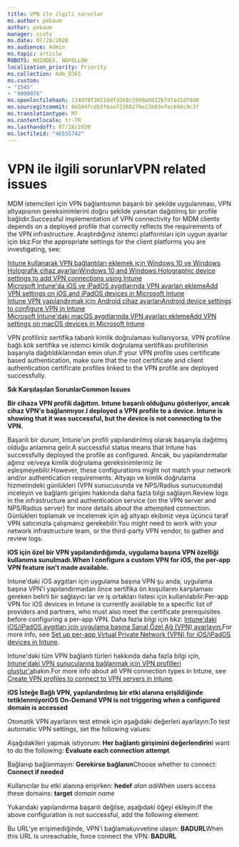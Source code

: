 ```yaml
---
title: VPN ile ilgili sorunlar
ms.author: pebaum
author: pebaum
manager: scotv
ms.date: 07/28/2020
ms.audience: Admin
ms.topic: article
ROBOTS: NOINDEX, NOFOLLOW
localization_priority: Priority
ms.collection: Adm_O365
ms.custom:
- "1545"
- "9000076"
ms.openlocfilehash: 134d78f30216dfd268c5999a5032b7d7ad1d7dd8
ms.sourcegitcommit: 0e50dfcdb3f6aa72368279e23b83efecb9dc9c3f
ms.translationtype: MT
ms.contentlocale: tr-TR
ms.lasthandoff: 07/28/2020
ms.locfileid: "46555742"
---
```

# <a name="vpn-related-issues"></a><span data-ttu-id="d76bd-102">VPN ile ilgili sorunlar</span><span class="sxs-lookup"><span data-stu-id="d76bd-102">VPN related issues</span></span>

<span data-ttu-id="d76bd-103">MDM istemcileri için VPN bağlantısının başarılı bir şekilde uygulanması, VPN altyapısının gereksinimlerini doğru şekilde yansıtan dağıtılmış bir profile bağlıdır.</span><span class="sxs-lookup"><span data-stu-id="d76bd-103">Successful implementation of VPN connectivity for MDM clients depends on a deployed profile that correctly reflects the requirements of the VPN infrastructure.</span></span> <span data-ttu-id="d76bd-104">Araştırdığınız istemci platformları için uygun ayarlar için bkz:</span><span class="sxs-lookup"><span data-stu-id="d76bd-104">For the appropriate settings for the client platforms you are investigating, see:</span></span> 

[<span data-ttu-id="d76bd-105">Intune kullanarak VPN bağlantıları eklemek için Windows 10 ve Windows Holografik cihaz ayarları</span><span class="sxs-lookup"><span data-stu-id="d76bd-105">Windows 10 and Windows Holographic device settings to add VPN connections using Intune</span></span>](https://docs.microsoft.com/intune/vpn-settings-windows-10)  
[<span data-ttu-id="d76bd-106">Microsoft Intune'da iOS ve iPadOS aygıtlarında VPN ayarları ekleme</span><span class="sxs-lookup"><span data-stu-id="d76bd-106">Add VPN settings on iOS and iPadOS devices in Microsoft Intune</span></span>](https://docs.microsoft.com/intune/vpn-settings-ios)  
[<span data-ttu-id="d76bd-107">Intune VPN yapılandırmak için Android cihaz ayarları</span><span class="sxs-lookup"><span data-stu-id="d76bd-107">Android device settings to configure VPN in Intune</span></span>](https://docs.microsoft.com/intune/vpn-settings-android)  
[<span data-ttu-id="d76bd-108">Microsoft Intune'daki macOS aygıtlarında VPN ayarları ekleme</span><span class="sxs-lookup"><span data-stu-id="d76bd-108">Add VPN settings on macOS devices in Microsoft Intune</span></span>](https://docs.microsoft.com/mem/intune/configuration/vpn-settings-macos)

<span data-ttu-id="d76bd-109">VPN profiliniz sertifika tabanlı kimlik doğrulaması kullanıyorsa, VPN profiline bağlı kök sertifika ve istemci kimlik doğrulama sertifikası profillerinin başarıyla dağıtıldıklarından emin olun.</span><span class="sxs-lookup"><span data-stu-id="d76bd-109">If your VPN profile uses certificate based authentication, make sure that the root certificate and client authentication certificate profiles linked to the VPN profile are deployed successfully.</span></span>

<span data-ttu-id="d76bd-110">**Sık Karşılaşılan Sorunlar**</span><span class="sxs-lookup"><span data-stu-id="d76bd-110">**Common Issues**</span></span>

<span data-ttu-id="d76bd-111">**Bir cihaza VPN profili dağıttım. Intune başarılı olduğunu gösteriyor, ancak cihaz VPN'e bağlanmıyor.**</span><span class="sxs-lookup"><span data-stu-id="d76bd-111">**I deployed a VPN profile to a device. Intune is showing that it was successful, but the device is not connecting to the VPN.**</span></span>

<span data-ttu-id="d76bd-112">Başarılı bir durum, Intune'un profili yapılandırılmış olarak başarıyla dağıtmış olduğu anlamına gelir.</span><span class="sxs-lookup"><span data-stu-id="d76bd-112">A successful status means that Intune has successfully deployed the profile as configured.</span></span> <span data-ttu-id="d76bd-113">Ancak, bu yapılandırmalar ağınız ve/veya kimlik doğrulama gereksinimleriniz ile eşleşmeyebilir.</span><span class="sxs-lookup"><span data-stu-id="d76bd-113">However, these configurations might not match your network and/or authentication requirements.</span></span> <span data-ttu-id="d76bd-114">Altyapı ve kimlik doğrulama hizmetindeki günlükleri (VPN sunucusunda ve NPS/Radius sunucusunda) inceleyin ve bağlantı girişimi hakkında daha fazla bilgi sağlayın.</span><span class="sxs-lookup"><span data-stu-id="d76bd-114">Review logs in the infrastructure and authentication service (on the VPN server and NPS/Radius server) for more details about the attempted connection.</span></span> <span data-ttu-id="d76bd-115">Günlükleri toplamak ve incelemek için ağ altyapı ekibiniz veya üçüncü taraf VPN satıcınızla çalışmanız gerekebilir.</span><span class="sxs-lookup"><span data-stu-id="d76bd-115">You might need to work with your network infrastructure team, or the third-party VPN vendor, to gather and review logs.</span></span>

<span data-ttu-id="d76bd-116">**iOS için özel bir VPN yapılandırdığımda, uygulama başına VPN özelliği kullanıma sunulmadı.**</span><span class="sxs-lookup"><span data-stu-id="d76bd-116">**When I configure a custom VPN for iOS, the per-app VPN feature isn't made available.**</span></span>

<span data-ttu-id="d76bd-117">Intune'daki iOS aygıtları için uygulama başına VPN şu anda, uygulama başına VPN'i yapılandırmadan önce sertifika ön koşullarını karşılaması gereken belirli bir sağlayıcı lar ve iş ortakları listesi için kullanılabilir.</span><span class="sxs-lookup"><span data-stu-id="d76bd-117">Per-app VPN for iOS devices in Intune is currently available to a specific list of providers and partners, who must also meet the certificate prerequisites before configuring a per-app VPN.</span></span> <span data-ttu-id="d76bd-118">Daha fazla bilgi için bkz: [Intune'daki iOS/iPadOS aygıtları için uygulama başına Sanal Özel Ağ (VPN) ayarlayın.](https://docs.microsoft.com/intune/vpn-setting-configure-per-app)</span><span class="sxs-lookup"><span data-stu-id="d76bd-118">For more info, see [Set up per-app Virtual Private Network (VPN) for iOS/iPadOS devices in Intune](https://docs.microsoft.com/intune/vpn-setting-configure-per-app).</span></span> 

<span data-ttu-id="d76bd-119">Intune'daki tüm VPN bağlantı türleri hakkında daha fazla bilgi için, [Intune'daki VPN sunucularına bağlanmak için VPN profilleri oluştur'a](https://docs.microsoft.com/intune/vpn-settings-configure)bakın.</span><span class="sxs-lookup"><span data-stu-id="d76bd-119">For more info about all VPN connection types in Intune, see [Create VPN profiles to connect to VPN servers in Intune](https://docs.microsoft.com/intune/vpn-settings-configure).</span></span>  

<span data-ttu-id="d76bd-120">**iOS İsteğe Bağlı VPN, yapılandırılmış bir etki alanına erişildiğinde tetiklenmiyor**</span><span class="sxs-lookup"><span data-stu-id="d76bd-120">**iOS On-Demand VPN is not triggering when a configured domain is accessed**</span></span>

<span data-ttu-id="d76bd-121">Otomatik VPN ayarlarını test etmek için aşağıdaki değerleri ayarlayın:</span><span class="sxs-lookup"><span data-stu-id="d76bd-121">To test automatic VPN settings, set the following values:</span></span>

<span data-ttu-id="d76bd-122">Aşağıdakileri yapmak istiyorum: **Her bağlantı girişimini değerlendirin**</span><span class="sxs-lookup"><span data-stu-id="d76bd-122">I want to do the following: **Evaluate each connection attempt**</span></span> 

<span data-ttu-id="d76bd-123">Bağlanıp bağlanmayın: **Gerekirse bağlanın**</span><span class="sxs-lookup"><span data-stu-id="d76bd-123">Choose whether to connect: **Connect if needed**</span></span>

<span data-ttu-id="d76bd-124">Kullanıcılar bu etki alanına erişirken: **hedef** *alan adı*</span><span class="sxs-lookup"><span data-stu-id="d76bd-124">When users access these domains: **target** *domain name*</span></span>

<span data-ttu-id="d76bd-125">Yukarıdaki yapılandırma başarılı değilse, aşağıdaki öğeyi ekleyin:</span><span class="sxs-lookup"><span data-stu-id="d76bd-125">If the above configuration is not successful, add the following element:</span></span>

<span data-ttu-id="d76bd-126">Bu URL'ye erişimediğinde, VPN'i bağlamakuvvetine ulaşın: **BADURL**</span><span class="sxs-lookup"><span data-stu-id="d76bd-126">When this URL is unreachable, force connect the VPN: **BADURL**</span></span>